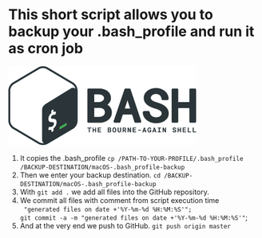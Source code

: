 # This short script allows you to backup your .bash_profile and run it as cron job
![Bash Logo](images/bash_logo.png)

1. It copies the .bash_profile 
`cp /PATH-TO-YOUR-PROFILE/.bash_profile /BACKUP-DESTINATION/macOS-.bash_profile-backup`
2. Then we enter your backup destination.
`cd /BACKUP-DESTINATION/macOS-.bash_profile-backup`
3. With `git add .` we add all files into the GitHub repository.
4. We commit all files with comment from script execution time
<br> ` "generated files on date +'%Y-%m-%d %H:%M:%S'";` <br>`git commit -a -m "generated files on date +'%Y-%m-%d %H:%M:%S'"`;
5. And at the very end we push to GitHub. `git push origin master`
